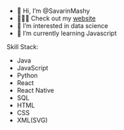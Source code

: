 - 👋 Hi, I’m @SavarinMashy
- 🧑🏽‍💻 Check out my [website](url)
- 👀 I’m interested in data science
- 🌱 I’m currently learning Javascript

Skill Stack:
- Java
- JavaScript
- Python
- React
- React Native
- SQL
- HTML
- CSS
- XML(SVG)
<!---
SavarinMashy/SavarinMashy is a ✨ special ✨ repository because its `README.md` (this file) appears on your GitHub profile.
You can click the Preview link to take a look at your changes.
--->
